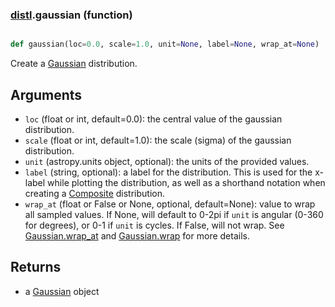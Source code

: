 ### [distl](distl.md).gaussian (function)


```py

def gaussian(loc=0.0, scale=1.0, unit=None, label=None, wrap_at=None)

```



Create a [Gaussian](Gaussian.md) distribution.

Arguments
--------------
* `loc` (float or int, default=0.0): the central value of the gaussian distribution.
* `scale` (float or int, default=1.0): the scale (sigma) of the gaussian distribution.
* `unit` (astropy.units object, optional): the units of the provided values.
* `label` (string, optional): a label for the distribution.  This is used
    for the x-label while plotting the distribution, as well as a shorthand
    notation when creating a [Composite](Composite.md) distribution.
* `wrap_at` (float or False or None, optional, default=None): value to wrap all
    sampled values.  If None, will default to 0-2pi if `unit` is angular
    (0-360 for degrees), or 0-1 if `unit` is cycles.  If False, will not wrap.
    See [Gaussian.wrap_at](Gaussian.wrap_at.md) and [Gaussian.wrap](Gaussian.wrap.md) for more details.

Returns
--------
* a [Gaussian](Gaussian.md) object

